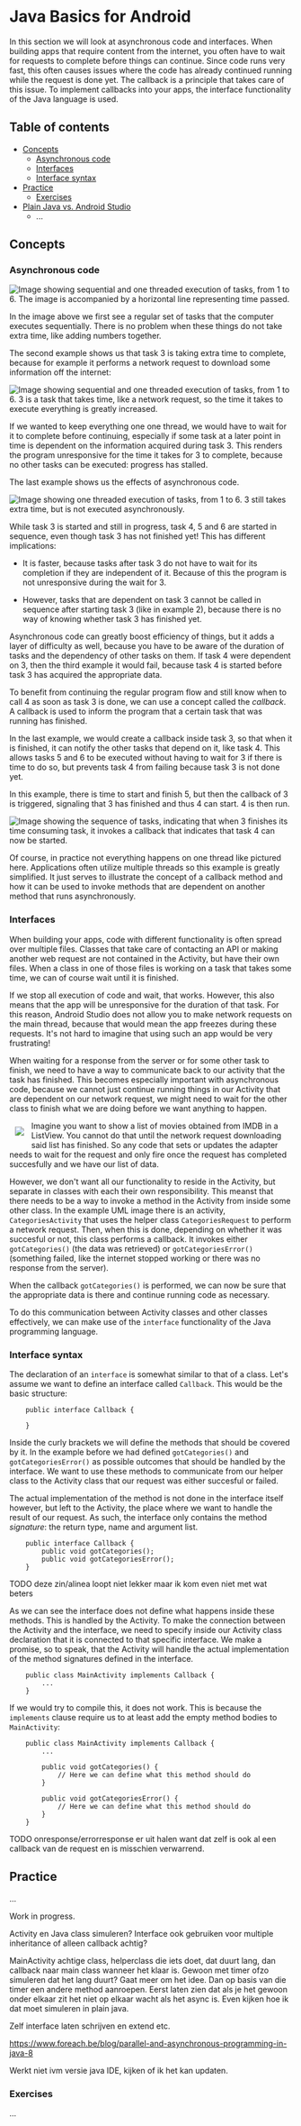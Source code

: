 # Java Basics for Android
In this section we will look at asynchronous code and interfaces. When building apps that require content from the internet, you often have to wait for requests to complete before things can continue. Since code runs very fast, this often causes issues where the code has already continued running while the request is done yet. The callback is a principle that takes care of this issue. To implement callbacks into your apps, the interface functionality of the Java language is used. 

## Table of contents
- [Concepts](#concepts)
	 * [Asynchronous code](#asynchronous-code)
	 * [Interfaces](#interfaces)
	 * [Interface syntax](#interface-syntax)
- [Practice](#practice)
	 * [Exercises](#exercises)
- [Plain Java vs. Android Studio](#plain-java-vs.-android-studio)
     * ...

<a name="concepts"></a>

## Concepts

<a name="asynchronous-code"></a>

### Asynchronous code

![Image showing sequential and one threaded execution of tasks, from 1 to 6. The image is accompanied by a horizontal line representing time passed.](async1.png)

In the image above we first see a regular set of tasks that the computer executes sequentially. There is no problem when these things do not take extra time, like adding numbers together.

The second example shows us that task 3 is taking extra time to complete, because for example it performs a network request to download some information off the internet:

![Image showing sequential and one threaded execution of tasks, from 1 to 6. 3 is a task that takes time, like a network request, so the time it takes to execute everything is greatly increased.](async2.png)

If we wanted to keep everything one one thread, we would have to wait for it to complete before continuing, especially if some task at a later point in time is dependent on the information acquired during task 3. This renders the program unresponsive for the time it takes for 3 to complete, because no other tasks can be executed: progress has stalled.

The last example shows us the effects of asynchronous code. 

![Image showing one threaded execution of tasks, from 1 to 6. 3 still takes extra time, but is not executed asynchronously.](async3.png)

While task 3 is started and still in progress, task 4, 5 and 6 are started in sequence, even though task 3 has not finished yet! This has different implications:

- It is faster, because tasks after task 3 do not have to wait for its completion if they are independent of it. Because of this the program is not unresponsive during the wait for 3.

- However, tasks that are dependent on task 3 cannot be called in sequence after starting task 3 (like in example 2), because there is no way of knowing whether task 3 has finished yet.

Asynchronous code can greatly boost efficiency of things, but it adds a layer of difficulty as well, because you have to be aware of the duration of tasks and the dependency of other tasks on them. If task 4 were dependent on 3, then the third example it would fail, because task 4 is started before task 3 has acquired the appropriate data.

To benefit from continuing the regular program flow and still know when to call 4 as soon as task 3 is done, we can use a concept called the *callback*. A callback is used to inform the program that a certain task that was running has finished. 

In the last example, we would create a callback inside task 3, so that when it is finished, it can notify the other tasks that depend on it, like task 4. This allows tasks 5 and 6 to be executed without having to wait for 3 if there is time to do so, but prevents task 4 from failing because task 3 is not done yet. 

In this example, there is time to start and finish 5, but then the callback of 3 is triggered, signaling that 3 has finished and thus 4 can start. 4 is then run. 

![Image showing the sequence of tasks, indicating that when 3 finishes its time consuming task, it invokes a callback that indicates that task 4 can now be started.](callback.png)

Of course, in practice not everything happens on one thread like pictured here. Applications often utilize multiple threads so this example is greatly simplified. It just serves to illustrate the concept of a callback method and how it can be used to invoke methods that are dependent on another method that runs asynchronously. 


<a name="interfaces"></a>

### Interfaces
When building your apps, code with different functionality is often spread over multiple files. Classes that take care of contacting an API or making another web request are not contained in the Activity, but have their own files. When a class in one of those files is working on a task that takes some time, we can of course wait until it is finished. 

If we stop all execution of code and wait, that works. However, this also means that the app will be unresponsive for the duration of that task. For this reason, Android Studio does not allow you to make network requests on the main thread, because that would mean the app freezes during these requests. It's not hard to imagine that using such an app would be very frustrating! 

When waiting for a response from the server or for some other task to finish, we need to have a way to communicate back to our activity that the task has finished. This becomes especially important with asynchronous code, because we cannot just continue running things in our Activity that are dependent on our network request, we might need to wait for the other class to finish what we are doing before we want anything to happen. 

 <img align="left" src="callback-uml.png" style="padding: 10px"> Imagine you want to show a list of movies obtained from IMDB in a ListView. You cannot do that until the network request downloading said list has finished. So any code that sets or updates the adapter needs to wait for the request and only fire once the request has completed succesfully and we have our list of data.

However, we don't want all our functionality to reside in the Activity, but separate in classes with each their own responsibility. This meanst that there needs to be a way to invoke a method in the Activity from inside some other class. In the example UML image there is an activity, `CategoriesActivity` that uses the helper class `CategoriesRequest` to perform a network request. Then, when this is done, depending on whether it was succesful or not, this class performs a callback. It invokes either `gotCategories()` (the data was retrieved) or `gotCategoriesError()` (something failed, like the internet stopped working or there was no response from the server). 

When the callback `gotCategories()` is performed, we can now be sure that the appropriate data is there and continue running code as necessary.

To do this communication between Activity classes and other classes effectively, we can make use of the `interface` functionality of the Java programming language.

<a name="interface-syntax"></a>

### Interface syntax

The declaration of an `interface` is somewhat similar to that of a class. Let's assume we want to define an interface called `Callback`. This would be the basic structure:

		public interface Callback {

		}

Inside the curly brackets we will define the methods that should be covered by it. In the example before we had defined `gotCategories()` and `gotCategoriesError()` as possible outcomes that should be handled by the interface. We want to use these methods to communicate from our helper class to the Activity class that our request was either succesful or failed. 

The actual implementation of the method is not done in the interface itself however, but left to the Activity, the place where we want to handle the result of our request. As such, the interface only contains the method *signature*: the return type, name and argument list.

		public interface Callback {
			public void gotCategories();
			public void gotCategoriesError();
		}


TODO deze zin/alinea  loopt niet lekker maar ik kom even niet met wat beters

As we can see the interface does not define what happens inside these methods. This is handled by the Activity. To make the connection between the Activity and the interface, we need to specify inside our Activity class declaration that it is connected to that specific interface. We make a promise, so to speak, that the Activity will handle the actual implementation of the method signatures defined in the interface.

		public class MainActivity implements Callback {
			...
		}

If we would try to compile this, it does not work. This is because the `implements` clause require us to at least add the empty method bodies to `MainActivity`:

		public class MainActivity implements Callback {
			...

			public void gotCategories() {
				// Here we can define what this method should do
			}

			public void gotCategoriesError() {
				// Here we can define what this method should do
			}
		}

TODO onresponse/errorresponse er uit halen want dat zelf is ook al een callback van de request en is misschien verwarrend. 

<a name="practice"></a>

## Practice
...

Work in progress.

Activity en Java class simuleren? Interface ook gebruiken voor multiple inheritance of alleen callback achtig?

MainActivity achtige class, helperclass die iets doet, dat duurt lang, dan callback naar main class wanneer het klaar is. Gewoon met timer ofzo simuleren dat het lang duurt? Gaat meer om het idee. Dan op basis van die timer een andere method aanroepen. Eerst laten zien dat als je het gewoon onder elkaar zit het niet op elkaar wacht als het async is. Even kijken hoe ik dat moet simuleren in plain java.

Zelf interface laten schrijven en extend etc.

https://www.foreach.be/blog/parallel-and-asynchronous-programming-in-java-8

Werkt niet ivm versie java IDE, kijken of ik het kan updaten.

<a name="practice"></a>

### Exercises
...